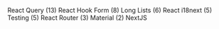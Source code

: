 React Query (13)
React Hook Form (8)
Long Lists (6)
React i18next (5)
Testing (5)
React Router (3)
Material (2)
NextJS
